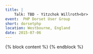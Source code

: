 ```yaml
---
title: |
    Talk: TBD - Yitzchok Willroth<br>
event:  PHP Dorset User Group
short: dorsetphp
location: Westbourne, England
date: 2015-07-06
---
```

{% block content %}
{% endblock %}